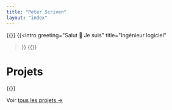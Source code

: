 ```yaml
---
title: "Peter Scriven"
layout: "index"
---
```


{{<full-height>}}
{{<intro
    greeting="Salut 👋 Je suis"
    title="Ingénieur logiciel"
>}}
{{</full-height>}}

# Projets

{{<list-projects-featured>}}

Voir [tous les projets →](/fr/projects)